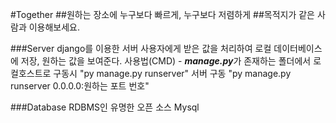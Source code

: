 #Together
##원하는 장소에 누구보다 빠르게, 누구보다 저렴하게
##목적지가 같은 사람과 이용해보세요.

###Server
django를 이용한 서버
사용자에게 받은 값을 처리하여 로컬 데이터베이스에 저장, 원하는 값을 보여준다.
사용법(CMD) - ***manage.py***가 존재하는 폴더에서 
로컬호스트로 구동시
"py manage.py runserver"
서버 구동
"py manage.py runserver 0.0.0.0:원하는 포트 번호"

###Database
RDBMS인 유명한 오픈 소스 Mysql
